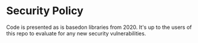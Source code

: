 # Security Policy

Code is presented as is basedon libraries from 2020.  It's up to the users of this repo to evaluate for any new security vulnerabilities.
